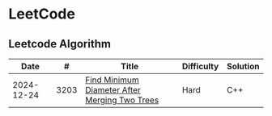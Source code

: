 # LeetCode
## Leetcode Algorithm

| Date         | #  | Title | Difficulty | Solution |
| ------------- | ------------- | -------------| -------------| -------------|
| 2024-12-24 | 3203 |  [Find Minimum Diameter After Merging Two Trees](https://leetcode.com/problems/find-minimum-diameter-after-merging-two-trees/description/) | Hard | C++|
  
